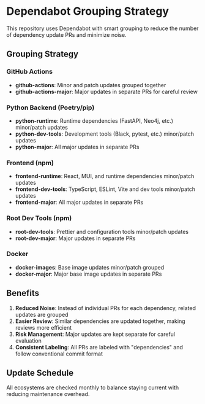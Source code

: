 # Dependabot Grouping Strategy

This repository uses Dependabot with smart grouping to reduce the number of dependency update PRs and minimize noise.

## Grouping Strategy

### GitHub Actions

- **github-actions**: Minor and patch updates grouped together
- **github-actions-major**: Major updates in separate PRs for careful review

### Python Backend (Poetry/pip)

- **python-runtime**: Runtime dependencies (FastAPI, Neo4j, etc.) minor/patch updates
- **python-dev-tools**: Development tools (Black, pytest, etc.) minor/patch updates
- **python-major**: All major updates in separate PRs

### Frontend (npm)

- **frontend-runtime**: React, MUI, and runtime dependencies minor/patch updates
- **frontend-dev-tools**: TypeScript, ESLint, Vite and dev tools minor/patch updates
- **frontend-major**: All major updates in separate PRs

### Root Dev Tools (npm)

- **root-dev-tools**: Prettier and configuration tools minor/patch updates
- **root-dev-major**: Major updates in separate PRs

### Docker

- **docker-images**: Base image updates minor/patch grouped
- **docker-major**: Major base image updates in separate PRs

## Benefits

1. **Reduced Noise**: Instead of individual PRs for each dependency, related updates are grouped
2. **Easier Review**: Similar dependencies are updated together, making reviews more efficient
3. **Risk Management**: Major updates are kept separate for careful evaluation
4. **Consistent Labeling**: All PRs are labeled with "dependencies" and follow conventional commit format

## Update Schedule

All ecosystems are checked monthly to balance staying current with reducing maintenance overhead.
